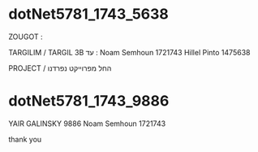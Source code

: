 # dotNet5781_1743_5638

ZOUGOT :
  
  
TARGILIM /
TARGIL 3B עד : 
  Noam Semhoun 1721743
  Hillel Pinto 1475638


PROJECT /
החל מפרוייקט  נפרדנו 

# dotNet5781_1743_9886

YAIR GALINSKY  9886
Noam Semhoun 1721743


  thank you
